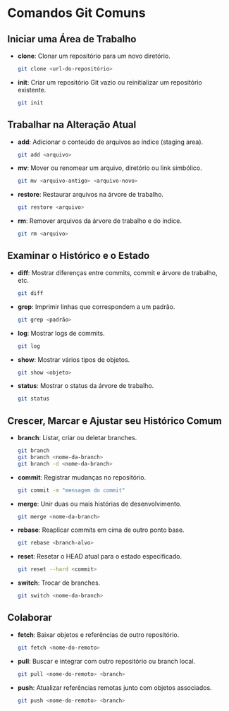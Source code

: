 # Comandos Git Comuns

## Iniciar uma Área de Trabalho

- **clone**: Clonar um repositório para um novo diretório.
  ```sh
  git clone <url-do-repositório>
  ```

- **init**: Criar um repositório Git vazio ou reinitializar um repositório existente.
  ```sh
  git init
  ```

## Trabalhar na Alteração Atual

- **add**: Adicionar o conteúdo de arquivos ao índice (staging area).
  ```sh
  git add <arquivo>
  ```

- **mv**: Mover ou renomear um arquivo, diretório ou link simbólico.
  ```sh
  git mv <arquivo-antigo> <arquivo-novo>
  ```

- **restore**: Restaurar arquivos na árvore de trabalho.
  ```sh
  git restore <arquivo>
  ```

- **rm**: Remover arquivos da árvore de trabalho e do índice.
  ```sh
  git rm <arquivo>
  ```

## Examinar o Histórico e o Estado

- **diff**: Mostrar diferenças entre commits, commit e árvore de trabalho, etc.
  ```sh
  git diff
  ```

- **grep**: Imprimir linhas que correspondem a um padrão.
  ```sh
  git grep <padrão>
  ```

- **log**: Mostrar logs de commits.
  ```sh
  git log
  ```

- **show**: Mostrar vários tipos de objetos.
  ```sh
  git show <objeto>
  ```

- **status**: Mostrar o status da árvore de trabalho.
  ```sh
  git status
  ```

## Crescer, Marcar e Ajustar seu Histórico Comum

- **branch**: Listar, criar ou deletar branches.
  ```sh
  git branch
  git branch <nome-da-branch>
  git branch -d <nome-da-branch>
  ```

- **commit**: Registrar mudanças no repositório.
  ```sh
  git commit -m "mensagem do commit"
  ```

- **merge**: Unir duas ou mais histórias de desenvolvimento.
  ```sh
  git merge <nome-da-branch>
  ```

- **rebase**: Reaplicar commits em cima de outro ponto base.
  ```sh
  git rebase <branch-alvo>
  ```

- **reset**: Resetar o HEAD atual para o estado especificado.
  ```sh
  git reset --hard <commit>
  ```

- **switch**: Trocar de branches.
  ```sh
  git switch <nome-da-branch>
  ```



## Colaborar

- **fetch**: Baixar objetos e referências de outro repositório.
  ```sh
  git fetch <nome-do-remoto>
  ```

- **pull**: Buscar e integrar com outro repositório ou branch local.
  ```sh
  git pull <nome-do-remoto> <branch>
  ```

- **push**: Atualizar referências remotas junto com objetos associados.
  ```sh
  git push <nome-do-remoto> <branch>
  ```

